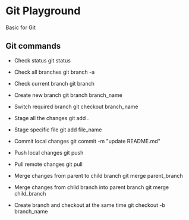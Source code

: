 # Git Playground

Basic for Git

## Git commands
- Check status git status

- Check all branches git branch -a

- Check current branch git branch

- Create new branch git branch branch_name

- Switch required branch git checkout branch_name

- Stage all the changes git add .

- Stage specific file git add file_name

- Commit local changes git commit -m "update README.md"

- Push local changes git push

- Pull remote changes git pull

- Merge changes from parent to child branch git merge parent_branch

- Merge changes from child branch into parent branch git merge child_branch

- Create branch and checkout at the same time git checkout -b branch_name
